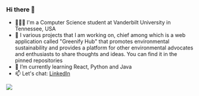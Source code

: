 ### Hi there 👋

<!--
**Lyton505/Lyton505** is a ✨ _special_ ✨ repository because its `README.md` (this file) appears on your GitHub profile.

Here are some ideas to get you started:

- 🔭 I’m currently working on ...
- 🌱 I’m currently learning ..
- 👯 I’m looking to collaborate on ...
- 🤔 I’m looking for help with ...
- 💬 Ask me about ...
- 📫 How to reach me: ...
- 😄 Pronouns: ...
- ⚡ Fun fact: ...
-->

- 👨🏽‍🎓 I'm a Computer Science student at Vanderbilt University in Tennessee, USA
- 🔭 I various projects that I am working on, chief among which is a web application called "Greenify Hub" that promotes environmental sustainability and provides a platform for other environmental advocates and enthusiasts to share thoughts and ideas. You can find it in the pinned repositories
- 🌱 I’m currently learning React, Python and Java
- 📫 Let's chat: [LinkedIn](https://www.linkedin.com/in/lytonmhlanga/)


<a href="https://github.com/Lyton505">
  <img align="center" src="https://github-readme-stats.vercel.app/api/top-langs?username=lyton505&layout=compact&langs_count=6&card_width=320"/>
</a>

